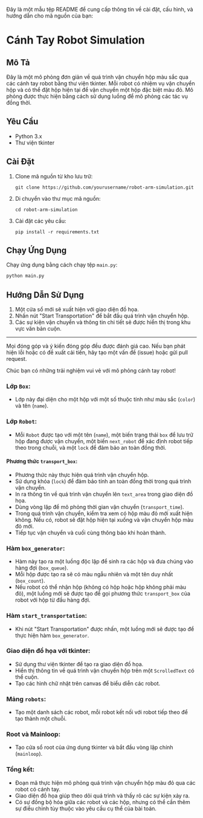 Đây là một mẫu tệp README để cung cấp thông tin về cài đặt, cấu hình, và hướng dẫn cho mã nguồn của bạn:

# Cánh Tay Robot Simulation

## Mô Tả

Đây là một mô phỏng đơn giản về quá trình vận chuyển hộp màu sắc qua các cánh tay robot bằng thư viện tkinter. Mỗi robot có nhiệm vụ vận chuyển hộp và có thể đặt hộp hiện tại để vận chuyển một hộp đặc biệt màu đỏ. Mô phỏng được thực hiện bằng cách sử dụng luồng để mô phỏng các tác vụ đồng thời.

## Yêu Cầu

- Python 3.x
- Thư viện tkinter

## Cài Đặt

1. Clone mã nguồn từ kho lưu trữ:

    ```
    git clone https://github.com/yourusername/robot-arm-simulation.git
    ```

2. Di chuyển vào thư mục mã nguồn:

    ```
    cd robot-arm-simulation
    ```

3. Cài đặt các yêu cầu:

    ```
    pip install -r requirements.txt
    ```

## Chạy Ứng Dụng

Chạy ứng dụng bằng cách chạy tệp `main.py`:

```bash
python main.py
```

## Hướng Dẫn Sử Dụng

1. Một cửa sổ mới sẽ xuất hiện với giao diện đồ họa.
2. Nhấn nút "Start Transportation" để bắt đầu quá trình vận chuyển hộp.
3. Các sự kiện vận chuyển và thông tin chi tiết sẽ được hiển thị trong khu vực văn bản cuộn.


---

Mọi đóng góp và ý kiến đóng góp đều được đánh giá cao. Nếu bạn phát hiện lỗi hoặc có đề xuất cải tiến, hãy tạo một vấn đề (issue) hoặc gửi pull request.

Chúc bạn có những trải nghiệm vui vẻ với mô phỏng cánh tay robot!

### Lớp `Box`:
- Lớp này đại diện cho một hộp với một số thuộc tính như màu sắc (`color`) và tên (`name`).

### Lớp `Robot`:
- Mỗi `Robot` được tạo với một tên (`name`), một biến trạng thái `box` để lưu trữ hộp đang được vận chuyển, một biến `next_robot` để xác định robot tiếp theo trong chuỗi, và một `lock` để đảm bảo an toàn đồng thời.

#### Phương thức `transport_box`:
- Phương thức này thực hiện quá trình vận chuyển hộp.
- Sử dụng khóa (`lock`) để đảm bảo tính an toàn đồng thời trong quá trình vận chuyển.
- In ra thông tin về quá trình vận chuyển lên `text_area` trong giao diện đồ họa.
- Dùng vòng lặp để mô phỏng thời gian vận chuyển (`transport_time`).
- Trong quá trình vận chuyển, kiểm tra xem có hộp màu đỏ mới xuất hiện không. Nếu có, robot sẽ đặt hộp hiện tại xuống và vận chuyển hộp màu đỏ mới.
- Tiếp tục vận chuyển và cuối cùng thông báo khi hoàn thành.

### Hàm `box_generator`:
- Hàm này tạo ra một luồng độc lập để sinh ra các hộp và đưa chúng vào hàng đợi (`box_queue`).
- Mỗi hộp được tạo ra sẽ có màu ngẫu nhiên và một tên duy nhất (`box_count`).
- Nếu robot có thể nhận hộp (không có hộp hoặc hộp không phải màu đỏ), một luồng mới sẽ được tạo để gọi phương thức `transport_box` của robot với hộp từ đầu hàng đợi.

### Hàm `start_transportation`:
- Khi nút "Start Transportation" được nhấn, một luồng mới sẽ được tạo để thực hiện hàm `box_generator`.

### Giao diện đồ họa với tkinter:
- Sử dụng thư viện tkinter để tạo ra giao diện đồ họa.
- Hiển thị thông tin về quá trình vận chuyển hộp trên một `ScrolledText` có thể cuộn.
- Tạo các hình chữ nhật trên canvas để biểu diễn các robot.

### Mảng `robots`:
- Tạo một danh sách các robot, mỗi robot kết nối với robot tiếp theo để tạo thành một chuỗi.

### Root và Mainloop:
- Tạo cửa sổ root của ứng dụng tkinter và bắt đầu vòng lặp chính (`mainloop`).

### Tổng kết:
- Đoạn mã thực hiện mô phỏng quá trình vận chuyển hộp màu đỏ qua các robot có cánh tay.
- Giao diện đồ họa giúp theo dõi quá trình và thấy rõ các sự kiện xảy ra.
- Có sự đồng bộ hóa giữa các robot và các hộp, nhưng có thể cần thêm sự điều chỉnh tùy thuộc vào yêu cầu cụ thể của bài toán.
